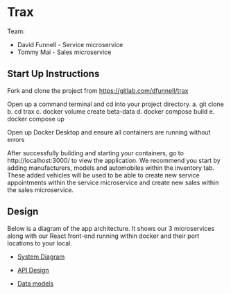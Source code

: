 # Trax

Team:

* David Funnell - Service microservice
* Tommy Mai - Sales microservice

## Start Up Instructions

Fork and clone the project from https://gitlab.com/dfunnell/trax

Open up a command terminal and cd into your project directory.
a. git clone <HTTPS Link>
b. cd trax
c. docker volume create beta-data
d. docker compose build
e. docker compose up

Open up Docker Desktop and ensure all containers are running without errors

After successfully building and starting your containers, go to http://localhost:3000/ to view the application. We recommend you start by adding manufacturers, models and automobiles within the inventory tab. These added vehicles will be used to be able to create new service appointments within the service microservice and create new sales within the sales microservice.

## Design
Below is a diagram of the app architecture. It shows our 3 microservices along with our React front-end running within docker and their port locations to your local.

- [System Diagram](./readme_images/Microservice.png)

- [API Design](docs/api-documentation.md)
- [Data models](docs/data-models.md)


